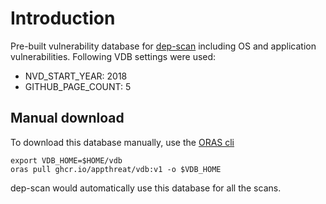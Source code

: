 # Introduction

Pre-built vulnerability database for [dep-scan](https://github.com/AppThreat/dep-scan) including OS and application vulnerabilities. Following VDB settings were used:

- NVD_START_YEAR: 2018
- GITHUB_PAGE_COUNT: 5

## Manual download

To download this database manually, use the [ORAS cli](https://oras.land/cli/)

```
export VDB_HOME=$HOME/vdb
oras pull ghcr.io/appthreat/vdb:v1 -o $VDB_HOME
```

dep-scan would automatically use this database for all the scans.
